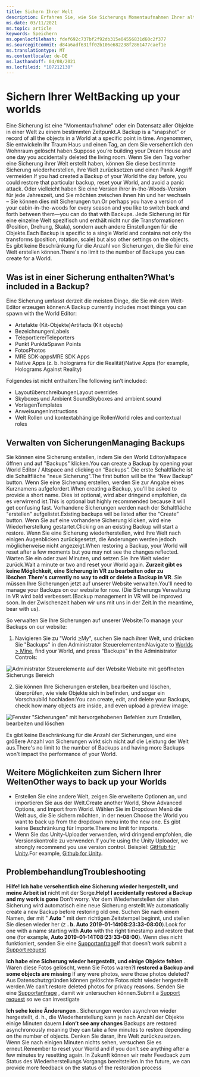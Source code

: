 ```yaml
---
title: Sichern Ihrer Welt
description: Erfahren Sie, wie Sie Sicherungs Momentaufnahmen Ihrer altspacevr-Welten erstellen, verwalten und beheben.
ms.date: 03/11/2021
ms.topic: article
keywords: Speichern
ms.openlocfilehash: fdef692c737bf2f92db315e04556831d60c2f377
ms.sourcegitcommit: d84a6adf631ff02b106e682238f2861477caef1e
ms.translationtype: MT
ms.contentlocale: de-DE
ms.lasthandoff: 04/08/2021
ms.locfileid: "107212130"
---
```

# <a name="backing-up-your-worlds"></a><span data-ttu-id="f80dc-104">Sichern Ihrer Welt</span><span class="sxs-lookup"><span data-stu-id="f80dc-104">Backing up your worlds</span></span>

<span data-ttu-id="f80dc-105">Eine Sicherung ist eine "Momentaufnahme" oder ein Datensatz aller Objekte in einer Welt zu einem bestimmten Zeitpunkt.</span><span class="sxs-lookup"><span data-stu-id="f80dc-105">A Backup is a “snapshot” or record of all the objects in a World at a specific point in time.</span></span> <span data-ttu-id="f80dc-106">Angenommen, Sie entwickeln Ihr Traum Haus und einen Tag, an dem Sie versehentlich den Wohnraum gelöscht haben.</span><span class="sxs-lookup"><span data-stu-id="f80dc-106">Suppose you’re building your Dream House and one day you accidentally deleted the living room.</span></span> <span data-ttu-id="f80dc-107">Wenn Sie den Tag vorher eine Sicherung ihrer Welt erstellt haben, können Sie diese bestimmte Sicherung wiederherstellen, ihre Welt zurücksetzen und einen Panik Angriff vermeiden.</span><span class="sxs-lookup"><span data-stu-id="f80dc-107">If you had created a Backup of your World the day before, you could restore that particular backup, reset your World, and avoid a panic attack.</span></span> <span data-ttu-id="f80dc-108">Oder vielleicht haben Sie eine Version ihrer in-the-Woods-Version für jede Jahreszeit, und Sie möchten zwischen ihnen hin und her wechseln – Sie können dies mit Sicherungen tun.</span><span class="sxs-lookup"><span data-stu-id="f80dc-108">Or perhaps you have a version of your cabin-in-the-woods for every season and you like to switch back and forth between them—you can do that with Backups.</span></span> <span data-ttu-id="f80dc-109">Jede Sicherung ist für eine einzelne Welt spezifisch und enthält nicht nur die Transformationen (Position, Drehung, Skala), sondern auch andere Einstellungen für die Objekte.</span><span class="sxs-lookup"><span data-stu-id="f80dc-109">Each Backup is specific to a single World and contains not only the transforms (position, rotation, scale) but also other settings on the objects.</span></span> <span data-ttu-id="f80dc-110">Es gibt keine Beschränkung für die Anzahl von Sicherungen, die Sie für eine Welt erstellen können.</span><span class="sxs-lookup"><span data-stu-id="f80dc-110">There's no limit to the number of Backups you can create for a World.</span></span>  

## <a name="whats-included-in-a-backup"></a><span data-ttu-id="f80dc-111">Was ist in einer Sicherung enthalten?</span><span class="sxs-lookup"><span data-stu-id="f80dc-111">What’s included in a Backup?</span></span>

<span data-ttu-id="f80dc-112">Eine Sicherung umfasst derzeit die meisten Dinge, die Sie mit dem Welt-Editor erzeugen können:</span><span class="sxs-lookup"><span data-stu-id="f80dc-112">A Backup currently includes most things you can spawn with the World Editor:</span></span>
* <span data-ttu-id="f80dc-113">Artefakte (Kit-Objekte)</span><span class="sxs-lookup"><span data-stu-id="f80dc-113">Artifacts (Kit objects)</span></span>
* <span data-ttu-id="f80dc-114">Bezeichnungen</span><span class="sxs-lookup"><span data-stu-id="f80dc-114">Labels</span></span>
* <span data-ttu-id="f80dc-115">Teleportierer</span><span class="sxs-lookup"><span data-stu-id="f80dc-115">Teleporters</span></span>
* <span data-ttu-id="f80dc-116">Punkt Punkte</span><span class="sxs-lookup"><span data-stu-id="f80dc-116">Spawn Points</span></span>
* <span data-ttu-id="f80dc-117">Fotos</span><span class="sxs-lookup"><span data-stu-id="f80dc-117">Photos</span></span>
* <span data-ttu-id="f80dc-118">MRE SDK-apps</span><span class="sxs-lookup"><span data-stu-id="f80dc-118">MRE SDK Apps</span></span>
* <span data-ttu-id="f80dc-119">Native Apps (z. b. holograms für die Realität)</span><span class="sxs-lookup"><span data-stu-id="f80dc-119">Native Apps (for example, Holograms Against Reality)</span></span>

<span data-ttu-id="f80dc-120">Folgendes ist nicht enthalten:</span><span class="sxs-lookup"><span data-stu-id="f80dc-120">The following isn’t included:</span></span>

* <span data-ttu-id="f80dc-121">Layoutüberschreibungen</span><span class="sxs-lookup"><span data-stu-id="f80dc-121">Layout overrides</span></span>
* <span data-ttu-id="f80dc-122">Skyboxes und Ambient Sound</span><span class="sxs-lookup"><span data-stu-id="f80dc-122">Skyboxes and ambient sound</span></span>
* <span data-ttu-id="f80dc-123">Vorlagen</span><span class="sxs-lookup"><span data-stu-id="f80dc-123">Templates</span></span>
* <span data-ttu-id="f80dc-124">Anweisungen</span><span class="sxs-lookup"><span data-stu-id="f80dc-124">Instructions</span></span>
* <span data-ttu-id="f80dc-125">Welt Rollen und kontextabhängige Rollen</span><span class="sxs-lookup"><span data-stu-id="f80dc-125">World roles and contextual roles</span></span>

## <a name="managing-backups"></a><span data-ttu-id="f80dc-126">Verwalten von Sicherungen</span><span class="sxs-lookup"><span data-stu-id="f80dc-126">Managing Backups</span></span>

<span data-ttu-id="f80dc-127">Sie können eine Sicherung erstellen, indem Sie den World Editor/altspace öffnen und auf "Backups" klicken.</span><span class="sxs-lookup"><span data-stu-id="f80dc-127">You can create a Backup by opening your World Editor / Altspace and clicking on “Backups”.</span></span> <span data-ttu-id="f80dc-128">Die erste Schaltfläche ist die Schaltfläche "neue Sicherung".</span><span class="sxs-lookup"><span data-stu-id="f80dc-128">The first button will be the “New Backup” button.</span></span> <span data-ttu-id="f80dc-129">Wenn Sie eine Sicherung erstellen, werden Sie zur Angabe eines Kurznamens aufgefordert.</span><span class="sxs-lookup"><span data-stu-id="f80dc-129">When creating a Backup, you’ll be asked to provide a short name.</span></span> <span data-ttu-id="f80dc-130">Dies ist optional, wird aber dringend empfohlen, da es verwirrend ist.</span><span class="sxs-lookup"><span data-stu-id="f80dc-130">This is optional but highly recommended because it will get confusing fast.</span></span> <span data-ttu-id="f80dc-131">Vorhandene Sicherungen werden nach der Schaltfläche "erstellen" aufgelistet.</span><span class="sxs-lookup"><span data-stu-id="f80dc-131">Existing backups will be listed after the “Create” button.</span></span> <span data-ttu-id="f80dc-132">Wenn Sie auf eine vorhandene Sicherung klicken, wird eine Wiederherstellung gestartet.</span><span class="sxs-lookup"><span data-stu-id="f80dc-132">Clicking on an existing Backup will start a restore.</span></span> <span data-ttu-id="f80dc-133">Wenn Sie eine Sicherung wiederherstellen, wird Ihre Welt nach einigen Augenblicken zurückgesetzt, die Änderungen werden jedoch möglicherweise nicht angezeigt.</span><span class="sxs-lookup"><span data-stu-id="f80dc-133">When restoring a Backup, your World will reset after a few moments but you may not see the changes reflected.</span></span> <span data-ttu-id="f80dc-134">Warten Sie ein oder zwei Minuten, und setzen Sie Ihre Welt wieder zurück.</span><span class="sxs-lookup"><span data-stu-id="f80dc-134">Wait a minute or two and reset your World again.</span></span> <span data-ttu-id="f80dc-135">**Zurzeit gibt es keine Möglichkeit, eine Sicherung in VR zu bearbeiten oder zu löschen**.</span><span class="sxs-lookup"><span data-stu-id="f80dc-135">**There's currently no way to edit or delete a Backup in VR**.</span></span> <span data-ttu-id="f80dc-136">Sie müssen Ihre Sicherungen jetzt auf unserer Website verwalten.</span><span class="sxs-lookup"><span data-stu-id="f80dc-136">You'll need to manage your Backups on our website for now.</span></span> <span data-ttu-id="f80dc-137">(Die Sicherungs Verwaltung in VR wird bald verbessert.</span><span class="sxs-lookup"><span data-stu-id="f80dc-137">(Backup management in VR will be improved soon.</span></span> <span data-ttu-id="f80dc-138">In der Zwischenzeit haben wir uns mit uns in der Zeit.</span><span class="sxs-lookup"><span data-stu-id="f80dc-138">In the meantime, bear with us).</span></span>

<span data-ttu-id="f80dc-139">So verwalten Sie Ihre Sicherungen auf unserer Website:</span><span class="sxs-lookup"><span data-stu-id="f80dc-139">To manage your Backups on our website:</span></span>

1. <span data-ttu-id="f80dc-140">Navigieren Sie zu "World [>](https://account.altvr.com/users/sign_in)My", suchen Sie nach ihrer Welt, und drücken Sie "Backups" in den Administrator Steuerelementen:</span><span class="sxs-lookup"><span data-stu-id="f80dc-140">Navigate to [Worlds > Mine](https://account.altvr.com/users/sign_in), find your World, and press “Backups” in the Administrator Controls:</span></span>

![Administrator Steuerelemente auf der Website Website mit geöffneten Sicherungs Bereich](images/world-backup-img-01.png)

2. <span data-ttu-id="f80dc-142">Sie können Ihre Sicherungen erstellen, bearbeiten und löschen, überprüfen, wie viele Objekte sich in befinden, und sogar ein Vorschaubild hochladen:</span><span class="sxs-lookup"><span data-stu-id="f80dc-142">You can create, edit, and delete your Backups, check how many objects are inside, and even upload a preview image:</span></span> 

![Fenster "Sicherungen" mit hervorgehobenen Befehlen zum Erstellen, bearbeiten und löschen](images/world-backup-img-02.png)

<span data-ttu-id="f80dc-144">Es gibt keine Beschränkung für die Anzahl der Sicherungen, und eine größere Anzahl von Sicherungen wirkt sich nicht auf die Leistung der Welt aus.</span><span class="sxs-lookup"><span data-stu-id="f80dc-144">There's no limit to the number of Backups and having more Backups won't impact the performance of your World.</span></span>

## <a name="other-ways-to-back-up-your-worlds"></a><span data-ttu-id="f80dc-145">Weitere Möglichkeiten zum Sichern Ihrer Welten</span><span class="sxs-lookup"><span data-stu-id="f80dc-145">Other ways to back up your Worlds</span></span>

* <span data-ttu-id="f80dc-146">Erstellen Sie eine andere Welt, zeigen Sie erweiterte Optionen an, und importieren Sie aus der Welt.</span><span class="sxs-lookup"><span data-stu-id="f80dc-146">Create another World, Show Advanced Options, and Import from World.</span></span> <span data-ttu-id="f80dc-147">Wählen Sie im Dropdown Menü die Welt aus, die Sie sichern möchten, in der neuen.</span><span class="sxs-lookup"><span data-stu-id="f80dc-147">Choose the World you want to back up from the dropdown menu into the new one.</span></span> <span data-ttu-id="f80dc-148">Es gibt keine Beschränkung für Importe.</span><span class="sxs-lookup"><span data-stu-id="f80dc-148">There no limit for imports.</span></span>
* <span data-ttu-id="f80dc-149">Wenn Sie das Unity-Uploader verwenden, wird dringend empfohlen, die Versionskontrolle zu verwenden.</span><span class="sxs-lookup"><span data-stu-id="f80dc-149">If you’re using the Unity Uploader, we strongly recommend you use version control.</span></span> <span data-ttu-id="f80dc-150">Beispiel: [GitHub für Unity](https://unity.github.com).</span><span class="sxs-lookup"><span data-stu-id="f80dc-150">For example, [Github for Unity](https://unity.github.com).</span></span>

## <a name="troubleshooting"></a><span data-ttu-id="f80dc-151">Problembehandlung</span><span class="sxs-lookup"><span data-stu-id="f80dc-151">Troubleshooting</span></span>

<span data-ttu-id="f80dc-152">**Hilfe! Ich habe versehentlich eine Sicherung wieder hergestellt, und meine Arbeit ist** nicht mit der Sorge.</span><span class="sxs-lookup"><span data-stu-id="f80dc-152">**Help! I accidentally restored a Backup and my work is gone** Don’t worry.</span></span> <span data-ttu-id="f80dc-153">Vor dem Wiederherstellen der alten Sicherung wird automatisch eine neue Sicherung erstellt.</span><span class="sxs-lookup"><span data-stu-id="f80dc-153">We automatically create a new Backup before restoring old one.</span></span> <span data-ttu-id="f80dc-154">Suchen Sie nach einem Namen, der mit " **Auto** " mit dem richtigen Zeitstempel beginnt, und stellen Sie diesen wieder her (z **. b. Auto 2019-01-14t08:23:33-08:00**).</span><span class="sxs-lookup"><span data-stu-id="f80dc-154">Look for one with a name starting with **Auto** with the right timestamp and restore that one (for example, **Auto 2019-01-14T08:23:33-08:00**).</span></span>  <span data-ttu-id="f80dc-155">Wenn dies nicht funktioniert, senden Sie eine [Supportanfrage](https://help.altvr.com/hc/requests/new)</span><span class="sxs-lookup"><span data-stu-id="f80dc-155">If that doesn’t work submit a [Support request](https://help.altvr.com/hc/requests/new)</span></span>

<span data-ttu-id="f80dc-156">**Ich habe eine Sicherung wieder hergestellt, und einige Objekte fehlen** . Waren diese Fotos gelöscht, wenn Sie Fotos waren?</span><span class="sxs-lookup"><span data-stu-id="f80dc-156">**I restored a Backup and some objects are missing** If any were photos, were those photos deleted?</span></span> <span data-ttu-id="f80dc-157">Aus Datenschutzgründen können gelöschte Fotos nicht wieder hergestellt werden.</span><span class="sxs-lookup"><span data-stu-id="f80dc-157">We can’t restore deleted photos for privacy reasons.</span></span> <span data-ttu-id="f80dc-158">Senden Sie eine [Supportanfrage](https://help.altvr.com/hc/requests/new) , damit wir untersuchen können.</span><span class="sxs-lookup"><span data-stu-id="f80dc-158">Submit a [Support request](https://help.altvr.com/hc/requests/new) so we can investigate</span></span>

<span data-ttu-id="f80dc-159">**Ich sehe keine Änderungen** . Sicherungen werden asynchron wieder hergestellt, d. h., die Wiederherstellung kann je nach Anzahl der Objekte einige Minuten dauern.</span><span class="sxs-lookup"><span data-stu-id="f80dc-159">**I don’t see any changes** Backups are restored asynchronously meaning they can take a few minutes to restore depending on the number of objects.</span></span> <span data-ttu-id="f80dc-160">Denken Sie daran, ihre Welt zurückzusetzen. Wenn Sie nach einigen Minuten nichts sehen, versuchen Sie es erneut.</span><span class="sxs-lookup"><span data-stu-id="f80dc-160">Remember to reset your World and if you don’t see anything after a few minutes try resetting again.</span></span> <span data-ttu-id="f80dc-161">In Zukunft können wir mehr Feedback zum Status des Wiederherstellungs Vorgangs bereitstellen.</span><span class="sxs-lookup"><span data-stu-id="f80dc-161">In the future, we can provide more feedback on the status of the restoration process</span></span>